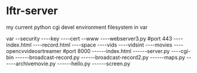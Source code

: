 # lftr-server
my current python cgi devel environment
filesystem in var

var
--security
----key
----cert
--www
----webserver3.py #port 443
----index.html
----record.html
----space
----vids
----vidsint
----movies
----opencvvideosrtreamer #port 8000
------index.html
------server.py
----cgi-bin
------broadcast-record.py
------broadcast-record2.py
------maps.py
------archivemovie.py
------hello.py
------screen.py
